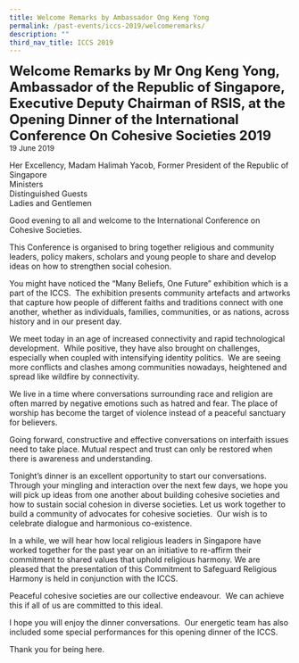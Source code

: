 ```yaml
---
title: Welcome Remarks by Ambassador Ong Keng Yong
permalink: /past-events/iccs-2019/welcomeremarks/
description: ""
third_nav_title: ICCS 2019
---
```

**<font size="+2">Welcome Remarks by Mr Ong Keng Yong,  Ambassador of the Republic of Singapore, Executive Deputy Chairman of RSIS, at the Opening Dinner of the International Conference On Cohesive Societies 2019</font>**  
<font size="-1">19 June 2019</font>

Her Excellency, Madam Halimah Yacob, Former President of the Republic of Singapore                                                                                
Ministers                                          
Distinguished Guests                                 
Ladies and Gentlemen

Good evening to all and welcome to the International Conference on Cohesive Societies.

This Conference is organised to bring together religious and community leaders, policy makers, scholars and young people to share and develop ideas on how to strengthen social cohesion.

You might have noticed the “Many Beliefs, One Future” exhibition which is a part of the ICCS. &nbsp;The exhibition presents community artefacts and artworks that capture how people of different faiths and traditions connect with one another, whether as individuals, families, communities, or as nations, across history and in our present day.

We meet today in an age of increased connectivity and rapid technological development.&nbsp; While positive, they have also brought on challenges, especially when coupled with intensifying identity politics.&nbsp; We are seeing more conflicts and clashes among communities nowadays, heightened and spread like wildfire by connectivity.

We live in a time where conversations surrounding race and religion are often marred by negative emotions such as hatred and fear. The place of worship has become the target of violence instead of a peaceful sanctuary for believers.

Going forward, constructive and effective conversations on interfaith issues need to take place. Mutual respect and trust can only be restored when there is awareness and understanding.

Tonight’s dinner is an excellent opportunity to start our conversations. Through your mingling and interaction over the next few days, we hope you will pick up ideas from one another about building cohesive societies and how to sustain social cohesion in diverse societies. Let us work together to build a community of advocates for cohesive societies.&nbsp; Our wish is to celebrate dialogue and harmonious co-existence.

In a while, we will hear how local religious leaders in Singapore have worked together for the past year on an initiative to re-affirm their commitment to shared values that uphold religious harmony. We are pleased that the presentation of this Commitment to Safeguard Religious Harmony is held in conjunction with the ICCS.

Peaceful cohesive societies are our collective endeavour. &nbsp;We can achieve this if all of us are committed to this ideal.

I hope you will enjoy the dinner conversations.&nbsp; Our energetic team has also included some special performances for this opening dinner of the ICCS.&nbsp; 

Thank you for being here.